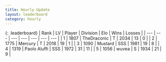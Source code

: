 ```yaml
---
title: Hourly Update
layout: leaderboard
category: hourly
---
```


{: .leaderboard}
| Rank | LV | Player | Division | Elo | Wins | Losses |
| --- | --- | --- | --- | --- | --- | --- |
| <span data-change="0">1</span> | 1807 | <span title="ID: 544310">TheDraconic</span> | T | <span data-change="0">2034</span> | <span data-change="0">13</span> | <span data-change="0">0</span> |
| <span data-change="0">2</span> | 1775 | <span title="ID: 692745">Mercury</span> | T | <span data-change="0">2018</span> | <span data-change="0">19</span> | <span data-change="0">1</span> |
| <span data-change="0">3</span> | 1090 | <span title="ID: 611082">Mustard</span> | SSS | <span data-change="0">1981</span> | <span data-change="0">19</span> | <span data-change="0">8</span> |
| <span data-change="0">4</span> | 1319 | <span title="ID: 512212">Paolo Aluffi</span> | SSS | <span data-change="0">1972</span> | <span data-change="0">31</span> | <span data-change="0">11</span> |
| <span data-change="0">5</span> | 1056 | <span title="ID: 740957">wuvea</span> | S | <span data-change="0">1934</span> | <span data-change="0">21</span> | <span data-change="0">9</span> |
